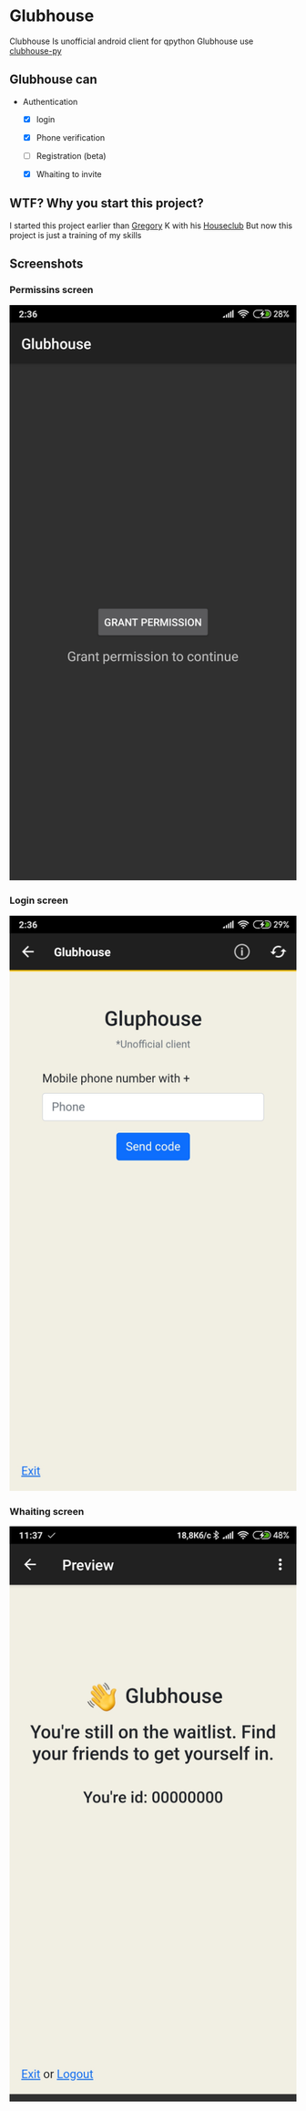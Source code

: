 # Glubhouse
Clubhouse Is unofficial android client for qpython
Glubhouse use [clubhouse-py](https://github.com/stypr/clubhouse-py)

## Glubhouse can
- Authentication
    - [X] login
    - [X] Phone verification
    - [ ] Registration (beta)
    - [X] Whaiting to invite


## WTF? Why you start this project?

I started this project earlier than [Gregory](https://github.com/grishka) K with his [Houseclub](https://github.com/grishka/Houseclub)
But now this project is just a training of my skills

## Screenshots

### Permissins screen
![permissions](https://raw.githubusercontent.com/gornostay25/Glubhouse/main/sceenshots/permissions.jpg)

### Login screen
![login](https://raw.githubusercontent.com/gornostay25/Glubhouse/main/sceenshots/login.jpg)

### Whaiting screen
![login](https://raw.githubusercontent.com/gornostay25/Glubhouse/main/sceenshots/whaiting.jpg)
